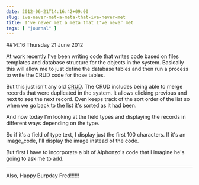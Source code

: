 ```yaml
---
date: 2012-06-21T14:16:42+09:00
slug: ive-never-met-a-meta-that-ive-never-met
title: I've never met a meta that I've never met
tags: [ "journal" ]
---
```


##14:16 Thursday 21 June 2012

At work recently I've been writing code that writes code based on files templates and database structure for the objects in the system.  Basically this will allow me to just define the database tables and then run a process to write the CRUD code for those tables.

 

But this just isn't any old [CRUD](https://en.wikipedia.org/wiki/Create,_read,_update_and_delete).  The CRUD includes being able to merge records that were duplicated in the system.  It allows clicking previous and next to see the next record.  Even keeps track of the sort order of the list so when we go back to the list it's sorted as it had been.

 

And now today I'm looking at the field types and displaying the records in different ways depending on the type.

 

So if it's a field of type text, I display just the first 100 characters.  If it's an image_code, I'll display the image instead of the code.

 

But first I have to incorporate a bit of Alphonzo's code that I imagine he's going to ask me to add.

 

- - - -

 

Also, Happy Burpday Fred!!!!!!
